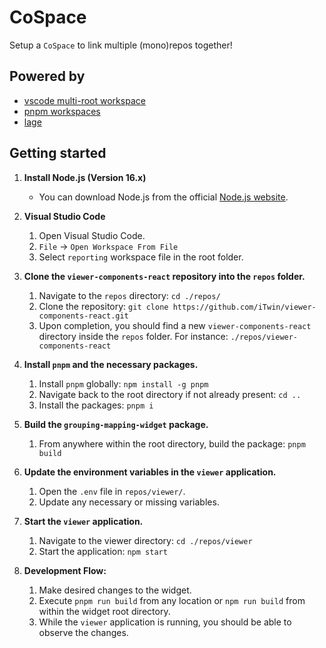 # CoSpace

Setup a `CoSpace` to link multiple (mono)repos together!

## Powered by

- [vscode multi-root workspace](https://code.visualstudio.com/docs/editor/multi-root-workspaces)
- [pnpm workspaces](https://pnpm.io/workspaces)
- [lage](https://microsoft.github.io/lage/)

## Getting started

1. **Install Node.js (Version 16.x)**

   - You can download Node.js from the official [Node.js website](https://nodejs.org/en/download/).

2. **Visual Studio Code**

   1. Open Visual Studio Code.
   2. `File` -> `Open Workspace From File`
   3. Select `reporting` workspace file in the root folder.

3. **Clone the `viewer-components-react` repository into the `repos` folder.**
   1. Navigate to the `repos` directory: `cd ./repos/`
   2. Clone the repository: `git clone https://github.com/iTwin/viewer-components-react.git`
   3. Upon completion, you should find a new `viewer-components-react` directory inside the `repos` folder. For instance: `./repos/viewer-components-react`
4. **Install `pnpm` and the necessary packages.**
   1. Install `pnpm` globally: `npm install -g pnpm`
   2. Navigate back to the root directory if not already present: `cd ..`
   3. Install the packages: `pnpm i`
5. **Build the `grouping-mapping-widget` package.**
   1. From anywhere within the root directory, build the package: `pnpm build`
6. **Update the environment variables in the `viewer` application.**
   1. Open the `.env` file in `repos/viewer/`.
   2. Update any necessary or missing variables.
7. **Start the `viewer` application.**
   1. Navigate to the viewer directory: `cd ./repos/viewer`
   2. Start the application: `npm start`
8. **Development Flow:**
   1. Make desired changes to the widget.
   2. Execute `pnpm run build` from any location or `npm run build` from within the widget root directory.
   3. While the `viewer` application is running, you should be able to observe the changes.
